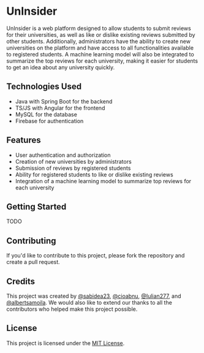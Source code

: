 # UnInsider

UnInsider is a web platform designed to allow students to submit reviews for their universities, as well as like or dislike existing reviews submitted by other students. Additionally, administrators have the ability to create new universities on the platform and have access to all functionalities available to registered students. A machine learning model will also be integrated to summarize the top reviews for each university, making it easier for students to get an idea about any university quickly.

## Technologies Used

* Java with Spring Boot for the backend
* TS/JS with Angular for the frontend
* MySQL for the database
* Firebase for authentication

## Features

* User authentication and authorization
* Creation of new universities by administrators
* Submission of reviews by registered students
* Ability for registered students to like or dislike existing reviews
* Integration of a machine learning model to summarize top reviews for each university

## Getting Started

TODO

## Contributing

If you'd like to contribute to this project, please fork the repository and create a pull request.

## Credits

This project was created by [@sabidea23](https://github.com/sabidea23), [@cioabnu](https://github.com/cioabnu), [@Iulian277](https://github.com/Iulian277), and [@albertsamoila](https://github.com/albertsamoila). We would also like to extend our thanks to all the contributors who helped make this project possible.

## License

This project is licensed under the [MIT License](https://opensource.org/licenses/MIT).